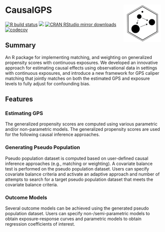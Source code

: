 # CausalGPS  <a href="https://fasrc.github.io/GPSmatching/"><img src="man/figures/png/causalgps_logo_01.png" align="right" width="120" /></a>

<!-- badges: start -->
[![R build status](https://github.com/fasrc/CausalGPS/workflows/R-CMD-check/badge.svg)](https://github.com/fasrc/CausalGPS/actions)
[![](http://www.r-pkg.org/badges/version-last-release/CausalGPS)](http://www.r-pkg.org/pkg/causalgps)
[![CRAN RStudio mirror downloads](https://cranlogs.r-pkg.org/badges/grand-total/CausalGPS)](http://www.r-pkg.org/pkg/causalgps)
[![codecov](https://codecov.io/gh/fasrc/CausalGPS/branch/develop/graph/badge.svg?token=97PCUXRGXH)](https://codecov.io/gh/fasrc/CausalGPS)
<!-- badges: end -->



## Summary

An R package for implementing matching, and weighting on generalized propensity scores with continuous exposures. We developed an innovative approach for estimating causal effects using observational data in settings with continuous exposures, and introduce a new framework for GPS caliper matching that jointly matches on both the estimated GPS and exposure levels to fully adjust for confounding bias.

## Features

### Estimating GPS

The generalized propensity scores are computed using various parametric and/or non-parametric models. The generalized propensity scores are used for the following causal inference approaches. 

### Generating Pseudo Population

Pseudo population dataset is computed based on user-defined causal inference approaches (e.g., matching or weighting). A covariate balance test is performed on the pseudo population dataset. Users can specify covariate balance criteria and activate an adaptive approach and number of attempts to search for a target pseudo population dataset that meets the covariate balance criteria.

###  Outcome Models

Several outcome models can be achieved using the generated pseudo population dataset. Users can specify non-/semi-parametric models to obtain exposure-response curves and parametric models to obtain regression coefficients of interest.
